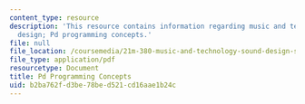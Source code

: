 ```yaml
---
content_type: resource
description: 'This resource contains information regarding music and technology: Sound
  design; Pd programming concepts.'
file: null
file_location: /coursemedia/21m-380-music-and-technology-sound-design-spring-2016/b2ba762fd3be78bed521cd16aae1b24c_MIT21M_380S16_Lec06.pdf
file_type: application/pdf
resourcetype: Document
title: Pd Programming Concepts
uid: b2ba762f-d3be-78be-d521-cd16aae1b24c
---
```

